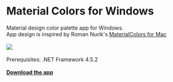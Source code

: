 # Material Colors for Windows
Material design color palette app for Windows.
<br>
App design is inspired by Roman Nurik's <a href="https://github.com/romannurik/MaterialColorsApp">MaterialColors for Mac</a>
<br><br>
<img src="http://www.codeswitch.in/images/MaterialColors.PNG"/>
<br><br>
Prerequisites: .NET Framework 4.5.2
<br><br>
<a href="https://github.com/AmJay/MaterialColorsApp/releases/download/v1.1/MaterialColors_setup.exe"><strong>Download the app</strong></a>
